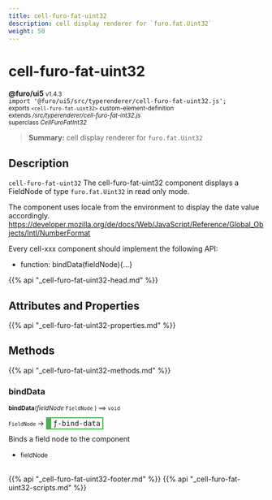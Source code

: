 ```yaml
---
title: cell-furo-fat-uint32
description: cell display renderer for `furo.fat.Uint32`
weight: 50
---
```


# cell-furo-fat-uint32
**@furo/ui5** <small>v1.4.3</small>
<br>`import '@furo/ui5/src/typerenderer/cell-furo-fat-uint32.js';`<small>
<br>exports `<cell-furo-fat-uint32>` custom-element-definition
<br>extends */src/typerenderer/cell-furo-fat-int32.js*
<br>superclass *CellFuroFatInt32*</small>

> **Summary:** cell display renderer for `furo.fat.Uint32`

## Description

`cell-furo-fat-uint32`
The cell-furo-fat-uint32 component displays a FieldNode of type `furo.fat.Uint32` in read only mode.

The component uses locale from the environment to display the date value accordingly.
https://developer.mozilla.org/de/docs/Web/JavaScript/Reference/Global_Objects/Intl/NumberFormat

Every cell-xxx component should implement the following API:
- function: bindData(fieldNode){...}

{{% api "_cell-furo-fat-uint32-head.md" %}}

## Attributes and Properties
{{% api "_cell-furo-fat-uint32-properties.md" %}}






## Methods
{{% api "_cell-furo-fat-uint32-methods.md" %}}



### **bindData**
<small>**bindData**(*fieldNode* `FieldNode` ) ⟹ `void`</small>

<small>`FieldNode` </small> →
<span  style="border-width:2px 2px 2px 10px; border-style: solid;border-color:  rgb(76, 175, 80);font-family:monospace; padding:2px 4px;">ƒ-bind-data</span>

Binds a field node to the component

- <small>fieldNode </small>
<br><br>





{{% api "_cell-furo-fat-uint32-footer.md" %}}
{{% api "_cell-furo-fat-uint32-scripts.md" %}}
